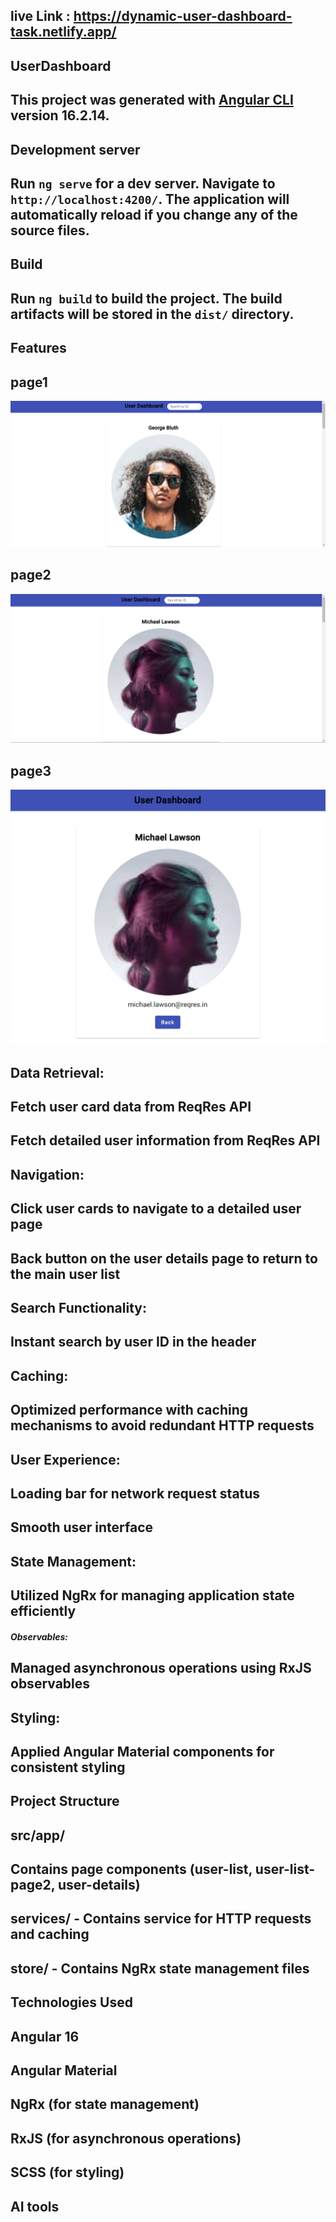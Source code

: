 
## live Link : https://dynamic-user-dashboard-task.netlify.app/

## UserDashboard

## This project was generated with [Angular CLI](https://github.com/angular/angular-cli) version 16.2.14.

## Development server

## Run `ng serve` for a dev server. Navigate to `http://localhost:4200/`. The application will automatically reload if you change any of the source files.

## Build

## Run `ng build` to build the project. The build artifacts will be stored in the `dist/` directory.

## Features

## page1
![alt text](image.png)

## page2
![alt text](image-1.png)

## page3
![alt text](image-2.png)

## Data Retrieval:

## Fetch user card data from ReqRes API
## Fetch detailed user information from ReqRes API

## Navigation:

## Click user cards to navigate to a detailed user page
## Back button on the user details page to return to the main user list


## Search Functionality:

## Instant search by user ID in the header


## Caching:

## Optimized performance with caching mechanisms to avoid redundant HTTP requests

## User Experience:

## Loading bar for network request status
## Smooth user interface 


## State Management:

## Utilized NgRx for managing application state efficiently

##### Observables:

## Managed asynchronous operations using RxJS observables

## Styling:

## Applied Angular Material components for consistent styling

## Project Structure
## src/app/
##     Contains page components (user-list, user-list-page2, user-details)
##     services/ - Contains service for HTTP requests and caching
##     store/ - Contains NgRx state management files

## Technologies Used
## Angular 16
## Angular Material
## NgRx (for state management)
## RxJS (for asynchronous operations)
## SCSS (for styling)
## AI tools
